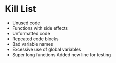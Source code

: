 Kill List
=========
* Unused code
* Functions with side effects
* Unformatted code
* Repeated code blocks
* Bad variable names
* Excessive use of global variables
* Super long functions
Added new line for testing
